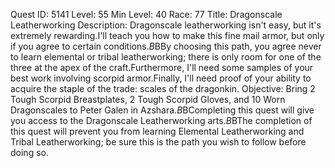 Quest ID: 5141
Level: 55
Min Level: 40
Race: 77
Title: Dragonscale Leatherworking
Description: Dragonscale leatherworking isn't easy, but it's extremely rewarding.I'll teach you how to make this fine mail armor, but only if you agree to certain conditions.$B$BBy choosing this path, you agree never to learn elemental or tribal leatherworking; there is only room for one of the three at the apex of the craft.Furthermore, I'll need some samples of your best work involving scorpid armor.Finally, I'll need proof of your ability to acquire the staple of the trade: scales of the dragonkin.
Objective: Bring 2 Tough Scorpid Breastplates, 2 Tough Scorpid Gloves, and 10 Worn Dragonscales to Peter Galen in Azshara.$B$BCompleting this quest will give you access to the Dragonscale Leatherworking arts.$B$BThe completion of this quest will prevent you from learning Elemental Leatherworking and Tribal Leatherworking; be sure this is the path you wish to follow before doing so.
